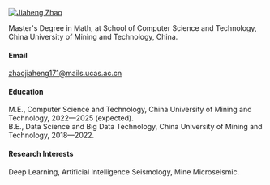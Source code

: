 

[![Jiaheng Zhao](https://img.shields.io/badge/senli1073-github-blue?logo=github)](https://github.com/zjh19991007)

Master's Degree in Math, at School of Computer Science and Technology, China University of Mining and Technology, China.

#### Email
zhaojiaheng171@mails.ucas.ac.cn

#### Education
M.E., Computer Science and Technology, China University of Mining and Technology, 2022—2025 (expected).\
B.E., Data Science and Big Data Technology, China University of Mining and Technology, 2018—2022.

#### Research Interests
Deep Learning, Artificial Intelligence Seismology, Mine Microseismic.

